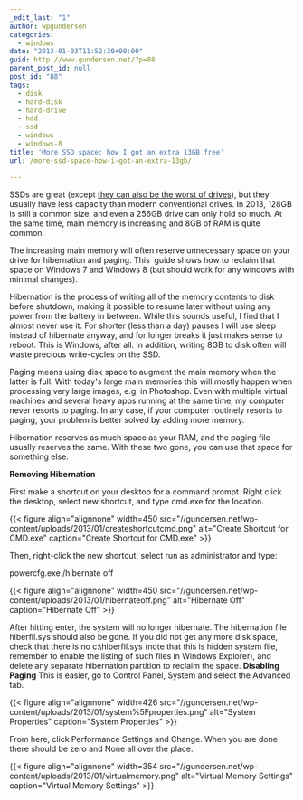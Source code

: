 ```yaml
---
_edit_last: "1"
author: wpgundersen
categories:
  - windows
date: "2013-01-03T11:52:30+00:00"
guid: http://www.gundersen.net/?p=88
parent_post_id: null
post_id: "88"
tags:
  - disk
  - hard-disk
  - hard-drive
  - hdd
  - ssd
  - windows
  - windows-8
title: 'More SSD space: how I got an extra 13GB free'
url: /more-ssd-space-how-i-got-an-extra-13gb/

---
```

SSDs are great (except [they can also be the worst of drives](//gundersen.net/solid-state-drives-the-best-of-drives-the-worst-of-drives/ "Solid State Drives: the best of drives, the worst of drives")), but they usually have less capacity than modern conventional drives. In 2013, 128GB is still a common size, and even a 256GB drive can only hold so much. At the same time, main memory is increasing and 8GB of RAM is quite common.

The increasing main memory will often reserve unnecessary space on your drive for hibernation and paging. This  guide shows how to reclaim that space on Windows 7 and Windows 8 (but should work for any windows with minimal changes).

Hibernation is the process of writing all of the memory contents to disk before shutdown, making it possible to resume later without using any power from the battery in between. While this sounds useful, I find that I almost never use it. For shorter (less than a day) pauses I will use sleep instead of hibernate anyway, and for longer breaks it just makes sense to reboot. This is Windows, after all. In addition, writing 8GB to disk often will waste precious write-cycles on the SSD.

Paging means using disk space to augment the main memory when the latter is full. With today's large main memories this will mostly happen when processing very large images, e.g. in Photoshop. Even with multiple virtual machines and several heavy apps running at the same time, my computer never resorts to paging. In any case, if your computer routinely resorts to paging, your problem is better solved by adding more memory.

Hibernation reserves as much space as your RAM, and the paging file usually reserves the same. With these two gone, you can use that space for something else.

**Removing Hibernation**

First make a shortcut on your desktop for a command prompt. Right click the desktop, select new shortcut, and type cmd.exe for the location.

{{< figure align="alignnone" width=450 src="//gundersen.net/wp-content/uploads/2013/01/createshortcutcmd.png" alt="Create Shortcut for CMD.exe" caption="Create Shortcut for CMD.exe" >}}

Then, right-click the new shortcut, select run as administrator and type:

powercfg.exe /hibernate off

{{< figure align="alignnone" width=450 src="//gundersen.net/wp-content/uploads/2013/01/hibernateoff.png" alt="Hibernate Off" caption="Hibernate Off" >}}

After hitting enter, the system will no longer hibernate. The hibernation file hiberfil.sys should also be gone. If you did not get any more disk space, check that there is no c:\\hiberfil.sys (note that this is hidden system file, remember to enable the listing of such files in Windows Explorer), and delete any separate hibernation partition to reclaim the space.
**Disabling Paging**
This is easier, go to Control Panel, System and select the Advanced tab.

{{< figure align="alignnone" width=426 src="//gundersen.net/wp-content/uploads/2013/01/system%5Fproperties.png" alt="System Properties" caption="System Properties" >}}

From here, click Performance Settings and Change. When you are done there should be zero and None all over the place.

{{< figure align="alignnone" width=354 src="//gundersen.net/wp-content/uploads/2013/01/virtualmemory.png" alt="Virtual Memory Settings" caption="Virtual Memory Settings" >}}
